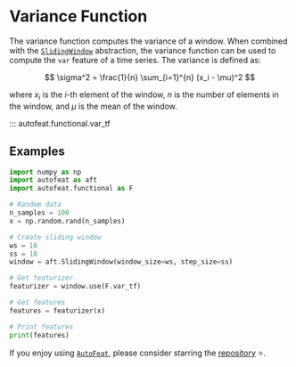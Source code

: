 # Variance Function

The variance function computes the variance of a window. When combined with the [`SlidingWindow`](../core/fixed_window.md) abstraction, the variance function can be used to compute the `var` feature of a time series. The variance is defined as:

$$
\sigma^2 = \frac{1}{n} \sum_{i=1}^{n} (x_i - \mu)^2
$$

where $x_i$ is the $i$-th element of the window, $n$ is the number of elements in the window, and $\mu$ is the mean of the window.


::: autofeat.functional.var_tf
      

## Examples

```python
import numpy as np
import autofeat as aft
import autofeat.functional as F

# Random data
n_samples = 100
x = np.random.rand(n_samples)

# Create sliding window
ws = 10
ss = 10
window = aft.SlidingWindow(window_size=ws, step_size=ss)

# Get featurizer
featurizer = window.use(F.var_tf)

# Get features
features = featurizer(x)

# Print features
print(features)
```


If you enjoy using [`AutoFeat`](../../index.md), please consider starring the [repository](https://github.com/autonlab/AutoFeat) ⭐️.